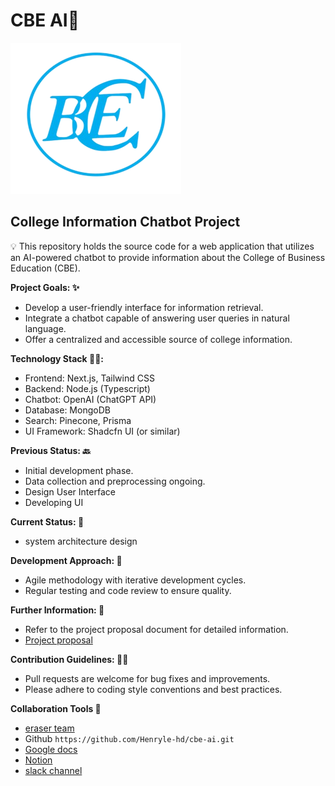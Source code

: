# CBE AI🤖

![cbe image here!](/src/app/assets/cbe%20logo.png)

## College Information Chatbot Project

💡
This repository holds the source code for a web application that utilizes an AI-powered chatbot to provide information about the College of Business Education (CBE).

**Project Goals: ✨**

- Develop a user-friendly interface for information retrieval.
- Integrate a chatbot capable of answering user queries in natural language.
- Offer a centralized and accessible source of college information.

**Technology Stack 🔨🔨:**

- Frontend: Next.js, Tailwind CSS
- Backend: Node.js (Typescript)
- Chatbot: OpenAI (ChatGPT API)
- Database: MongoDB
- Search: Pinecone, Prisma
- UI Framework: Shadcfn UI (or similar)

**Previous Status: 🔙**

- Initial development phase.
- Data collection and preprocessing ongoing.
-  Design User Interface
- Developing UI

**Current Status: 🚀**
- system architecture design 

**Development Approach: 🤖**

- Agile methodology with iterative development cycles.
- Regular testing and code review to ensure quality.

**Further Information: 📝**

- Refer to the project proposal document for detailed information.
- [Project proposal](https://docs.google.com/document/d/1I8SoKJOiKG5O22uO8QVXRUYloQCNViVCkBSUMb4_N3g/edit?usp=sharing)

**Contribution Guidelines: 👨‍💻**

- Pull requests are welcome for bug fixes and improvements.
- Please adhere to coding style conventions and best practices.

**Collaboration Tools 💪**

- [eraser team](https://app.eraser.io/invite/JSrJtOwLv6NiBrKrqJxC)
- Github `https://github.com/Henryle-hd/cbe-ai.git`
- [Google docs ](https://docs.google.com/document/d/1I8SoKJOiKG5O22uO8QVXRUYloQCNViVCkBSUMb4_N3g/edit?usp=sharing)
- [Notion](https://www.notion.so/8a0d897409294901ab8cdef5b88b25ad?v=ecdd879be18143d6ac307dc797a6a9d6&pvs=4)
- [slack channel](https://cbai.slack.com)

<!-- **License:**-->
